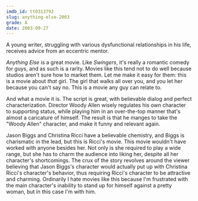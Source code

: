 ```yaml
---
imdb_id: tt0313792
slug: anything-else-2003
grade: A
date: 2003-09-27
---
```


A young writer, struggling with various dysfunctional relationships in his life, receives advice from an eccentric mentor.

_Anything Else_ is a great movie. Like <span data-imdb-id="">_Swingers_</span>, it's really a romantic comedy for guys, and as such is a rarity. Movies like this tend not to do well because studios aren't sure how to market them. Let me make it easy for them: this is a movie about _that_ girl. The girl that walks all over you, and you let her because you can't say no. This is a movie any guy can relate to.

And what a movie it is. The script is great, with believable dialog and perfect characterization. Director Woody Allen wisely regulates his own character to supporting status, while playing him in an over-the-top manner that's almost a caricature of himself. The result is that he manges to take the "Woody Allen" character, and make it funny and relevant again.

Jason Biggs and Christina Ricci have a believable chemistry, and Biggs is charismatic in the lead, but this is Ricci's movie. This movie wouldn't have worked with anyone besides her. Not only is she required to play a wide range, but she has to charm the audience into liking her, despite all her character's shortcomings. The crux of the story revolves around the viewer believing that Jason Biggs's character would actually put up with Christina Ricci's character's behavior, thus requiring Ricci's character to be attractive and charming. Ordinarily I hate movies like this because I'm frustrated with the main character's inability to stand up for himself against a pretty woman, but in this case I'm with him.
